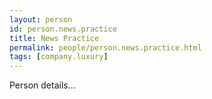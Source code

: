 ```yaml
---
layout: person
id: person.news.practice
title: News Practice
permalink: people/person.news.practice.html
tags: [company.luxury]
---
```


Person details...